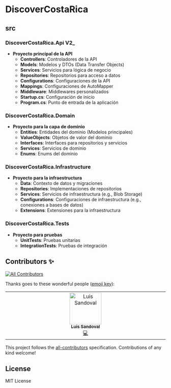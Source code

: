 # DiscoverCostaRica

## src

### DiscoverCostaRica.Api V2_

- **Proyecto principal de la API**
    - **Controllers**: Controladores de la API
    - **Models**: Modelos y DTOs (Data Transfer Objects)
    - **Services**: Servicios para lógica de negocio
    - **Repositories**: Repositorios para acceso a datos
    - **Configurations**: Configuraciones de la API
    - **Mappings**: Configuraciones de AutoMapper
    - **Middleware**: Middlewares personalizados
    - **Startup.cs**: Configuración de inicio
    - **Program.cs**: Punto de entrada de la aplicación

### DiscoverCostaRica.Domain

- **Proyecto para la capa de dominio**
    - **Entities**: Entidades del dominio (Modelos principales)
    - **ValueObjects**: Objetos de valor del dominio
    - **Interfaces**: Interfaces para repositorios y servicios
    - **Services**: Servicios de dominio
    - **Enums**: Enums del dominio

### DiscoverCostaRica.Infrastructure

- **Proyecto para la infraestructura**
    - **Data**: Contexto de datos y migraciones
    - **Repositories**: Implementaciones de repositorios
    - **Services**: Servicios de infraestructura (e.g., Blob Storage)
    - **Configurations**: Configuraciones de infraestructura (e.g., conexiones a bases de datos)
    - **Extensions**: Extensiones para la infraestructura

### DiscoverCostaRica.Tests

- **Proyecto para pruebas**
    - **UnitTests**: Pruebas unitarias
    - **IntegrationTests**: Pruebas de integración
## Contributors ✨
<!-- ALL-CONTRIBUTORS-BADGE:START - Do not remove or modify this section -->
[![All Contributors](https://img.shields.io/badge/all_contributors-1-orange.svg?style=flat-square)](#contributors-)
<!-- ALL-CONTRIBUTORS-BADGE:END -->
Thanks goes to these wonderful people ([emoji key](https://allcontributors.org/docs/en/emoji-key)):
<!-- ALL-CONTRIBUTORS-LIST:START - Do not remove or modify this section -->
<!-- prettier-ignore-start -->
<!-- markdownlint-disable -->
<table>
  <tbody>
    <tr>
      <td align="center" valign="top" width="14.28%"><a href="https://www.linkedin.com/in/luisiitodev/"><img src="https://avatars.githubusercontent.com/u/79773016?v=4" width="100px;" alt="Luis Sandoval"/><br /><sub><b>Luis Sandoval</b></sub></a><br /><a href="#" title="Code">💻</a></td>
  </tr>
  </tbody>
</table>

<!-- markdownlint-restore -->
<!-- prettier-ignore-end -->

<!-- ALL-CONTRIBUTORS-LIST:END -->

This project follows the [all-contributors](https://github.com/all-contributors/all-contributors) specification. Contributions of any kind welcome!

## License
MIT License
